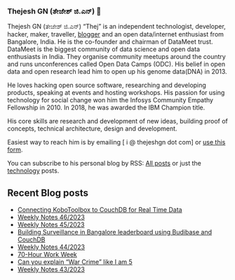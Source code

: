 ### Thejesh GN (ತೇಜೇಶ್ ಜಿ.ಎನ್) 👋

Thejesh GN (ತೇಜೇಶ್ ಜಿ.ಎನ್) “Thej” is an independent technologist, developer, hacker, maker, traveller, [blogger](https://thejeshgn.com/) and an open data/internet enthusiast from Bangalore, India. He is the co-founder and chairman of DataMeet trust. DataMeet is the biggest community of data science and open data enthusiasts in India. They organise community meetups around the country and runs unconferences called Open Data Camps (ODC). His belief in open data and open research lead him to open up his genome data(DNA) in 2013.

He loves hacking open source software, researching and developing products, speaking at events and hosting workshops. His passion for using technology for social change won him the Infosys Community Empathy Fellowship in 2010. In 2018, he was awarded the IBM Champion title.

His core skills are research and development of new ideas, building proof of concepts, technical architecture, design and development.

Easiest way to reach him is by emailing [ i @ thejeshgn dot com] or [use this form](https://thejeshgn.com/contact/).

You can subscribe to his personal blog by RSS: [All posts](https://feeds.thejeshgn.com/thejeshgn) or just the [technology](https://feeds.thejeshgn.com/technology) posts.

## Recent Blog posts
<!-- BLOG-POST-LIST:START -->
- [Connecting KoboToolbox to CouchDB for Real Time Data](https://thejeshgn.com/2023/11/22/connecting-kobotoolbox-to-couchdb-for-real-time-data/)
- [Weekly Notes 46/2023](https://thejeshgn.com/2023/11/17/weekly-notes-46-2023/)
- [Weekly Notes 45/2023](https://thejeshgn.com/2023/11/10/weekly-notes-45-2023/)
- [Building Surveillance in Bangalore leaderboard using Budibase and CouchDB](https://thejeshgn.com/2023/11/07/building-surveillance-in-bangalore-leaderboard-using-budibase-and-couchdb/)
- [Weekly Notes 44/2023](https://thejeshgn.com/2023/11/03/weekly-notes-44-2023/)
- [70-Hour Work Week](https://thejeshgn.com/2023/11/01/70-hour-work-week/)
- [Can you explain “War Crime” like I am 5](https://thejeshgn.com/2023/10/31/can-you-explain-war-crime-like-i-am-5/)
- [Weekly Notes 43/2023](https://thejeshgn.com/2023/10/27/weekly-notes-43-2023/)
<!-- BLOG-POST-LIST:END -->
